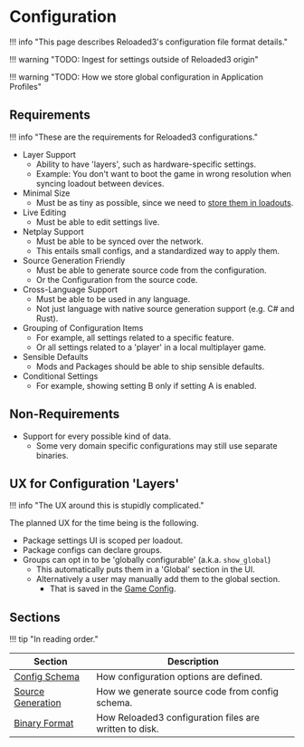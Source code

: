 # Configuration

!!! info "This page describes Reloaded3's configuration file format details."

!!! warning "TODO: Ingest for settings outside of Reloaded3 origin"

!!! warning "TODO: How we store global configuration in Application Profiles"

## Requirements

!!! info "These are the requirements for Reloaded3 configurations."

- Layer Support
    - Ability to have 'layers', such as hardware-specific settings.
    - Example: You don't want to boot the game in wrong resolution when syncing loadout between devices.
- Minimal Size
    - Must be as tiny as possible, since we need to [store them in loadouts][loadouts].
- Live Editing
    - Must be able to edit settings live.
- Netplay Support
    - Must be able to be synced over the network.
    - This entails small configs, and a standardized way to apply them.
- Source Generation Friendly
    - Must be able to generate source code from the configuration.
    - Or the Configuration from the source code.
- Cross-Language Support
    - Must be able to be used in any language.
    - Not just language with native source generation support (e.g. C# and Rust).
- Grouping of Configuration Items
    - For example, all settings related to a specific feature.
    - Or all settings related to a 'player' in a local multiplayer game.
- Sensible Defaults
    - Mods and Packages should be able to ship sensible defaults.
- Conditional Settings
    - For example, showing setting B only if setting A is enabled.

## Non-Requirements

- Support for every possible kind of data.
    - Some very domain specific configurations may still use separate binaries.

## UX for Configuration 'Layers'

!!! info "The UX around this is stupidly complicated."

The planned UX for the time being is the following.

- Package settings UI is scoped per loadout.
- Package configs can declare groups.
- Groups can opt in to be 'globally configurable' (a.k.a. `show_global`)
    - This automatically puts them in a 'Global' section in the UI.
    - Alternatively a user may manually add them to the global section.
        - That is saved in the [Game Config][game-config].

## Sections

!!! tip "In reading order."

| Section                         | Description                                            |
| ------------------------------- | ------------------------------------------------------ |
| [Config Schema][config-schema]  | How configuration options are defined.                 |
| [Source Generation][source-gen] | How we generate source code from config schema.        |
| [Binary Format][binary-format]  | How Reloaded3 configuration files are written to disk. |

[binary-format]: ./Binary-Format.md
[config-schema]: ./Config-Schema.md
[loadouts]: ../../Server/Storage/Loadouts/About.md
[source-gen]: ./Source-Generation.md
[game-config]: ../../Server/Storage/Games/About.md